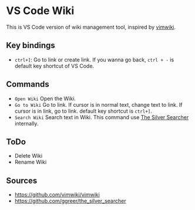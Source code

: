 # VS Code Wiki

This is VS Code version of wiki management tool, inspired by 
[vimwiki](https://github.com/vimwiki/vimwiki).

## Key bindings

* `ctrl+]`: Go to link or create link. If you wanna go back, `ctrl + -` is 
default key shortcut of VS Code.

## Commands

* `Open Wiki` Open the Wiki.
* `Go to Wiki` Go to link. If cursor is in normal text, change text to link. If
  cursor is in link, go to link. default key shortcut is `ctrl+]`.
* `Search Wiki` Search text in Wiki. This command use 
  [The Silver Searcher](https://github.com/ggreer/the_silver_searcher) 
  internally.

## ToDo

* Delete Wiki
* Rename Wiki

## Sources

* https://github.com/vimwiki/vimwiki
* https://github.com/ggreer/the_silver_searcher
